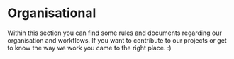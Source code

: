 # Organisational

Within this section you can find some rules and documents regarding our organisation and workflows.
If you want to contribute to our projects or get to know the way we work you came to the right place. :)